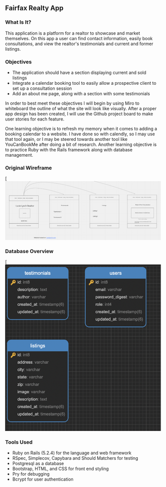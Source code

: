 ## Fairfax Realty App

### What Is It?
This application is a platform for a realtor to showcase and market themselves. On this app a user can find contact information,
easily book consultations, and view the realtor's testimonials and current and former listings.

### Objectives

- The application should have a section displaying current and sold listings
- Integrate a calendar booking tool to easily allow a prospective client to set up a consultation session
- Add an about me page, along with a section with some testimonials

In order to best meet these objectives I will begin by using Miro to whiteboard the outline of what the site will look like visually.
After a proper app design has been created, I will use the Github project board to make user stories for each feature.

One learning objective is to refresh my memory when it comes to adding a booking calendar to a website. I have done so with calendly,
so I may use that tool again, or I may be steered towards another tool like YouCanBookMe after doing a bit of research. Another
learning objective is to practice Ruby with the Rails framework along with database management.

### Original Wireframe

[![Header](https://raw.githubusercontent.com/mlynch5187/fairfax-realty/main/app/assets/images/original_wireframe.png "Original Wireframe")

### Database Overview

[![Header](https://raw.githubusercontent.com/mlynch5187/fairfax-realty/main/app/assets/images/databases.png "Database Overview")

### Tools Used
- Ruby on Rails (5.2.4) for the language and web framework
- RSpec, Simplecov, Capybara and Should Matchers for testing
- Postgresql as a database
- Bootstrap, HTML, and CSS for front end styling
- Pry for debugging
- Bcrypt for user authentication
